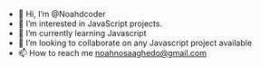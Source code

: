 - 👋 Hi, I’m @Noahdcoder
- 👀 I’m interested in JavaScript projects. 
- 🌱 I’m currently learning Javascript 
- 💞️ I’m looking to collaborate on any Javascript project available 
- 📫 How to reach me noahnosaaghedo@gmail.com 

<!---
Noahdcoder/Noahdcoder is a ✨ special ✨ repository because its `README.md` (this file) appears on your GitHub profile.
You can click the Preview link to take a look at your changes.
--->
